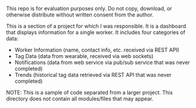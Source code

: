 This repo is for evaluation purposes only. Do not copy, download, or otherwise distribute without written consent from the author. 

This is a section of a project for which I was responsible. It is a dashboard that displays information for a single worker. It includes four categories of data:  

* Worker Information (name, contact info, etc. received via REST API)
* Tag Data (data from wearable, received via web sockets)
* Notifications (data from web service via pub/sub service that was never completed)
* Trends (historical tag data retrieved via REST API that was never completed)

NOTE: This is a sample of code separated from a larger project. This directory does not contain all modules/files that may appear.

